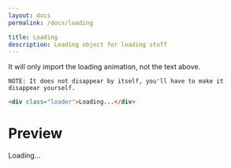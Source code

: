 ```yaml
---
layout: docs
permalink: /docs/loading

title: Loading
description: Loading object for loading stuff
---
```

It will only import the loading animation, not the text above.

`NOTE: It does not disappear by itself, you'll have to make it disappear yourself.`

```html
<div class="loader">Loading...</div>
```

# Preview
<div class="loader">Loading...</div>

